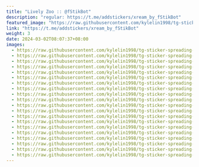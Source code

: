 ```yaml
---
title: "Lively Zoo :: @fStikBot"
description: "regular: https://t.me/addstickers/xream_by_fStikBot"
featured_image: "https://raw.githubusercontent.com/kylelin1998/tg-sticker-spreading-worldwide-images/main/img/e831015f-e036-4295-a96a-a1bf5c6c1b21.jpg"
link: "https://t.me/addstickers/xream_by_fStikBot"
weight: 3
date: 2024-03-02T08:07:37+08:00
images:
  - https://raw.githubusercontent.com/kylelin1998/tg-sticker-spreading-worldwide-images/main/img/e831015f-e036-4295-a96a-a1bf5c6c1b21.jpg
  - https://raw.githubusercontent.com/kylelin1998/tg-sticker-spreading-worldwide-images/main/img/88562ba2-5aae-4d80-87d3-fd9f7b85c63f.jpg
  - https://raw.githubusercontent.com/kylelin1998/tg-sticker-spreading-worldwide-images/main/img/476a85b9-16d7-4c74-8589-4ce2fcbdd075.jpg
  - https://raw.githubusercontent.com/kylelin1998/tg-sticker-spreading-worldwide-images/main/img/c8a25110-b444-4800-a3ca-68ae920c5c60.jpg
  - https://raw.githubusercontent.com/kylelin1998/tg-sticker-spreading-worldwide-images/main/img/0674d21f-afbc-4f04-8f20-e2ccc8b0853c.jpg
  - https://raw.githubusercontent.com/kylelin1998/tg-sticker-spreading-worldwide-images/main/img/95dc1f06-93a1-4652-b95c-cfbd0ceeca41.jpg
  - https://raw.githubusercontent.com/kylelin1998/tg-sticker-spreading-worldwide-images/main/img/026583cc-ae3a-4da6-97c6-ee03f925c0b6.jpg
  - https://raw.githubusercontent.com/kylelin1998/tg-sticker-spreading-worldwide-images/main/img/4ba53f7b-42b4-45c3-87de-7dbc49c7d6af.jpg
  - https://raw.githubusercontent.com/kylelin1998/tg-sticker-spreading-worldwide-images/main/img/711517e4-879d-4c32-81c5-d1cc85c833b3.jpg
  - https://raw.githubusercontent.com/kylelin1998/tg-sticker-spreading-worldwide-images/main/img/3be2841a-39d5-49fc-a27d-29e67cc97eb7.jpg
  - https://raw.githubusercontent.com/kylelin1998/tg-sticker-spreading-worldwide-images/main/img/a39cf6ad-9813-43a5-a104-c2184705714e.jpg
  - https://raw.githubusercontent.com/kylelin1998/tg-sticker-spreading-worldwide-images/main/img/861f0904-d19a-4bf6-bc9e-fa077b82ac24.jpg
  - https://raw.githubusercontent.com/kylelin1998/tg-sticker-spreading-worldwide-images/main/img/f6bee733-2575-4138-8ccb-6040b98b5d1e.jpg
  - https://raw.githubusercontent.com/kylelin1998/tg-sticker-spreading-worldwide-images/main/img/ac0843f5-96fe-47ca-8106-95fbea2d3228.jpg
  - https://raw.githubusercontent.com/kylelin1998/tg-sticker-spreading-worldwide-images/main/img/2111ac9c-8233-4f28-ac40-a12aa1ef23b7.jpg
  - https://raw.githubusercontent.com/kylelin1998/tg-sticker-spreading-worldwide-images/main/img/4d4241b6-ff37-4890-a996-b193914df6d1.jpg
  - https://raw.githubusercontent.com/kylelin1998/tg-sticker-spreading-worldwide-images/main/img/07f42c24-db3f-45b3-97e8-80ae2f308f3f.jpg
  - https://raw.githubusercontent.com/kylelin1998/tg-sticker-spreading-worldwide-images/main/img/46b68287-7959-4c95-94ee-34b66c8e5ef1.jpg
  - https://raw.githubusercontent.com/kylelin1998/tg-sticker-spreading-worldwide-images/main/img/32cebd0c-1b34-42af-9204-8bc9d3a75b6e.jpg
  - https://raw.githubusercontent.com/kylelin1998/tg-sticker-spreading-worldwide-images/main/img/1a31fabb-b44b-4c0d-afd3-33f29d93d431.jpg
---
```

